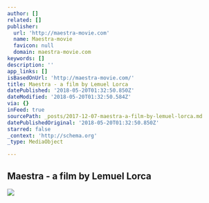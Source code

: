 ```yaml
---
author: []
related: []
publisher:
  url: 'http://maestra-movie.com'
  name: Maestra-movie
  favicon: null
  domain: maestra-movie.com
keywords: []
description: ''
app_links: []
isBasedOnUrl: 'http://maestra-movie.com/'
title: Maestra - a film by Lemuel Lorca
datePublished: '2018-05-20T01:32:50.850Z'
dateModified: '2018-05-20T01:32:50.584Z'
via: {}
inFeed: true
sourcePath: _posts/2017-12-07-maestra-a-film-by-lemuel-lorca.md
datePublishedOriginal: '2018-05-20T01:32:50.850Z'
starred: false
_context: 'http://schema.org'
_type: MediaObject

---
```

<article style=""><h1>Maestra - a film by Lemuel Lorca</h1><img src="http://maestra-movie.com/wp-content/uploads/2017/03/cropped-MAESTRACOVER.png" /></article>